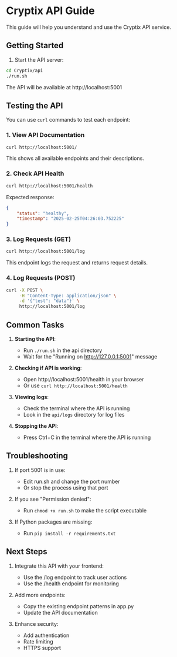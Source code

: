 # Cryptix API Guide

This guide will help you understand and use the Cryptix API service.

## Getting Started

1. Start the API server:
```bash
cd Cryptix/api
./run.sh
```

The API will be available at http://localhost:5001

## Testing the API

You can use `curl` commands to test each endpoint:

### 1. View API Documentation
```bash
curl http://localhost:5001/
```

This shows all available endpoints and their descriptions.

### 2. Check API Health
```bash
curl http://localhost:5001/health
```

Expected response:
```json
{
    "status": "healthy",
    "timestamp": "2025-02-25T04:26:03.752225"
}
```

### 3. Log Requests (GET)
```bash
curl http://localhost:5001/log
```

This endpoint logs the request and returns request details.

### 4. Log Requests (POST)
```bash
curl -X POST \
     -H "Content-Type: application/json" \
     -d '{"test": "data"}' \
     http://localhost:5001/log
```

## Common Tasks

1. **Starting the API**: 
   - Run `./run.sh` in the api directory
   - Wait for the "Running on http://127.0.0.1:5001" message

2. **Checking if API is working**:
   - Open http://localhost:5001/health in your browser
   - Or use `curl http://localhost:5001/health`

3. **Viewing logs**:
   - Check the terminal where the API is running
   - Look in the `api/logs` directory for log files

4. **Stopping the API**:
   - Press Ctrl+C in the terminal where the API is running

## Troubleshooting

1. If port 5001 is in use:
   - Edit run.sh and change the port number
   - Or stop the process using that port

2. If you see "Permission denied":
   - Run `chmod +x run.sh` to make the script executable

3. If Python packages are missing:
   - Run `pip install -r requirements.txt`

## Next Steps

1. Integrate this API with your frontend:
   - Use the /log endpoint to track user actions
   - Use the /health endpoint for monitoring

2. Add more endpoints:
   - Copy the existing endpoint patterns in app.py
   - Update the API documentation

3. Enhance security:
   - Add authentication
   - Rate limiting
   - HTTPS support
